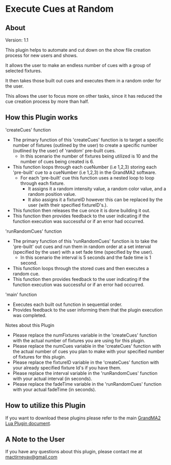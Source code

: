 # Execute Cues at Random

## About
Version: 1.1

This plugin helps to automate and cut down on the show file creation process for new users and shows.

It allows the user to make an endless number of cues with a group of selected fixtures.

It then takes those built out cues and executes them in a random order for the user.

This allows the user to focus more on other tasks, since it has reduced the cue creation process by more than half.

## How this Plugin works
'createCues' function
* The primary function of this 'createCues' function is to target a specific number of fixtures (outlined by the user) to create a specific number (outlined by the user) of 'random' pre-built cues.
    * In this scenario the number of fixtures being utilized is 10 and the number of cues being created is 6.
* This function loops through each cueNumber (i.e 1,2,3) storing each 'pre-built' cue to a cueNumber (i.e 1,2,3) in the GrandMA2 software. 
    * For each 'pre-built' cue this function uses a nested loop to loop through each fixture. 
        * It assigns it a random intensity value, a random color value, and a random position value.
        * It also assigns it a fixtureID however this can be replaced by the user (with their specified fixtureID's.).
* This function then releases the cue once it is done building it out.
* This function then provides feedback to the user indicating if the function execution was successful or if an error had occurred.

'runRandomCues' function
* The primary function of this 'runRandomCues' function is to take the 'pre-built' out cues and run them in random order at a set interval (specified by the user) with a set fade time (specified by the user).
    * In this scenario the interval is 5 seconds and the fade time is 1 second.
* This function loops through the stored cues and then executes a random cue.
* This function then provides feedback to the user indicating if the function execution was successful or if an error had occurred.

'main' function
* Executes each built out function in sequential order.
* Provides feedback to the user informing them that the plugin execution was completed.

Notes about this Plugin
* Please replace the numFixtures variable in the 'createCues' function with the actual number of fixtures you are using for this plugin.
* Please replace the numCues variable in the 'createCues' function with the actual number of cues you plan to make with your specified number of fixtures for this plugin.
* Please replace the fixtureID variable in the 'createCues' function with your already specified fixture Id's if you have them.
* Please replace the interval variable in the 'runRandomCues' function with your actual interval (in seconds).
* Please replace the fadeTime variable in the 'runRandomCues' function with your actual fadeTime (in seconds).

## How to utilize this Plugin
If you want to download these plugins please refer to the main [GrandMA2 Lua Plugin document]().

## A Note to the User
If you have any questions about this plugin, please contact me at [mactirneyav@gmail.com]()